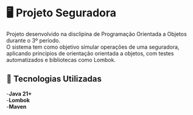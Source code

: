 # 🖥️ Projeto Seguradora 

Projeto desenvolvido na disclipina de Programação Orientada a Objetos durante o 3º período.<br> 
O sistema tem como objetivo simular operações de uma seguradora, aplicando princípios de orientação orientada a objetos,
com testes automatizados e bibliotecas como Lombok. 

## 🚀 Tecnologias Utilizadas
-**Java 21+**<br>
-**Lombok**<br>
-**Maven**<br>



